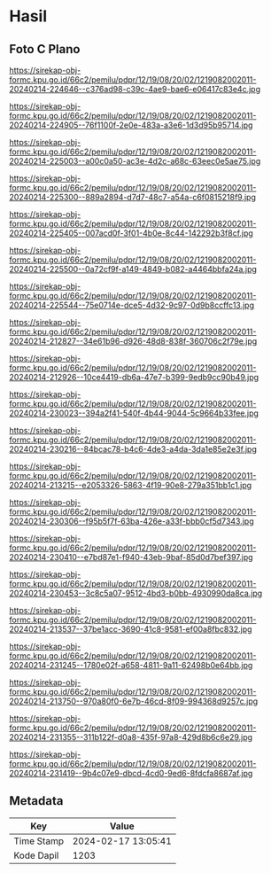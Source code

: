 # Hasil

## Foto C Plano

https://sirekap-obj-formc.kpu.go.id/66c2/pemilu/pdpr/12/19/08/20/02/1219082002011-20240214-224646--c376ad98-c39c-4ae9-bae6-e06417c83e4c.jpg

https://sirekap-obj-formc.kpu.go.id/66c2/pemilu/pdpr/12/19/08/20/02/1219082002011-20240214-224905--76f1100f-2e0e-483a-a3e6-1d3d95b95714.jpg

https://sirekap-obj-formc.kpu.go.id/66c2/pemilu/pdpr/12/19/08/20/02/1219082002011-20240214-225003--a00c0a50-ac3e-4d2c-a68c-63eec0e5ae75.jpg

https://sirekap-obj-formc.kpu.go.id/66c2/pemilu/pdpr/12/19/08/20/02/1219082002011-20240214-225300--889a2894-d7d7-48c7-a54a-c6f0815218f9.jpg

https://sirekap-obj-formc.kpu.go.id/66c2/pemilu/pdpr/12/19/08/20/02/1219082002011-20240214-225405--007acd0f-3f01-4b0e-8c44-142292b3f8cf.jpg

https://sirekap-obj-formc.kpu.go.id/66c2/pemilu/pdpr/12/19/08/20/02/1219082002011-20240214-225500--0a72cf9f-a149-4849-b082-a4464bbfa24a.jpg

https://sirekap-obj-formc.kpu.go.id/66c2/pemilu/pdpr/12/19/08/20/02/1219082002011-20240214-225544--75e0714e-dce5-4d32-9c97-0d9b8ccffc13.jpg

https://sirekap-obj-formc.kpu.go.id/66c2/pemilu/pdpr/12/19/08/20/02/1219082002011-20240214-212827--34e61b96-d926-48d8-838f-360706c2f79e.jpg

https://sirekap-obj-formc.kpu.go.id/66c2/pemilu/pdpr/12/19/08/20/02/1219082002011-20240214-212926--10ce4419-db6a-47e7-b399-9edb9cc90b49.jpg

https://sirekap-obj-formc.kpu.go.id/66c2/pemilu/pdpr/12/19/08/20/02/1219082002011-20240214-230023--394a2f41-540f-4b44-9044-5c9664b33fee.jpg

https://sirekap-obj-formc.kpu.go.id/66c2/pemilu/pdpr/12/19/08/20/02/1219082002011-20240214-230216--84bcac78-b4c6-4de3-a4da-3da1e85e2e3f.jpg

https://sirekap-obj-formc.kpu.go.id/66c2/pemilu/pdpr/12/19/08/20/02/1219082002011-20240214-213215--e2053326-5863-4f19-90e8-279a351bb1c1.jpg

https://sirekap-obj-formc.kpu.go.id/66c2/pemilu/pdpr/12/19/08/20/02/1219082002011-20240214-230306--f95b5f7f-63ba-426e-a33f-bbb0cf5d7343.jpg

https://sirekap-obj-formc.kpu.go.id/66c2/pemilu/pdpr/12/19/08/20/02/1219082002011-20240214-230410--e7bd87e1-f940-43eb-9baf-85d0d7bef397.jpg

https://sirekap-obj-formc.kpu.go.id/66c2/pemilu/pdpr/12/19/08/20/02/1219082002011-20240214-230453--3c8c5a07-9512-4bd3-b0bb-4930990da8ca.jpg

https://sirekap-obj-formc.kpu.go.id/66c2/pemilu/pdpr/12/19/08/20/02/1219082002011-20240214-213537--37be1acc-3690-41c8-9581-ef00a8fbc832.jpg

https://sirekap-obj-formc.kpu.go.id/66c2/pemilu/pdpr/12/19/08/20/02/1219082002011-20240214-231245--1780e02f-a658-4811-9a11-62498b0e64bb.jpg

https://sirekap-obj-formc.kpu.go.id/66c2/pemilu/pdpr/12/19/08/20/02/1219082002011-20240214-213750--970a80f0-6e7b-46cd-8f09-994368d9257c.jpg

https://sirekap-obj-formc.kpu.go.id/66c2/pemilu/pdpr/12/19/08/20/02/1219082002011-20240214-231355--311b122f-d0a8-435f-97a8-429d8b6c6e29.jpg

https://sirekap-obj-formc.kpu.go.id/66c2/pemilu/pdpr/12/19/08/20/02/1219082002011-20240214-231419--9b4c07e9-dbcd-4cd0-9ed6-8fdcfa8687af.jpg


## Metadata

| Key        | Value               |
| ---------- | ------------------- |
| Time Stamp | 2024-02-17 13:05:41 |
| Kode Dapil | 1203                |




